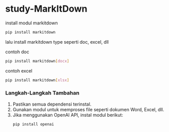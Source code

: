﻿# study-MarkItDown

install modul markitdown

```Bash
pip install markitdown
```

lalu install markitdown type seperti doc, excel, dll

contoh doc

```Bash
pip install markitdown[docx]
```

contoh excel

```Bash
pip install markitdown[xlsx]
```

### Langkah-Langkah Tambahan

1. Pastikan semua dependensi terinstal.
2. Gunakan modul untuk memproses file seperti dokumen Word, Excel, dll.
3. Jika menggunakan OpenAI API, instal modul berikut:
   ```bash
   pip install openai
   ```
